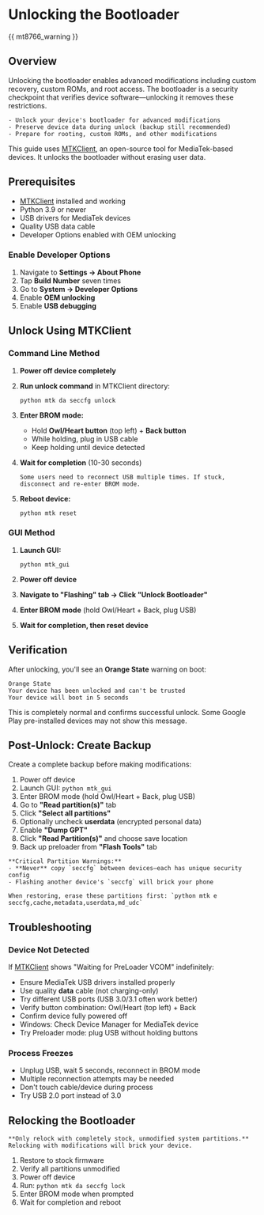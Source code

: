 # Unlocking the Bootloader

{{ mt8766_warning }}

## Overview

Unlocking the bootloader enables advanced modifications including custom recovery, custom ROMs, and root access. The bootloader is a security checkpoint that verifies device software—unlocking it removes these restrictions.

```{admonition} What you'll accomplish
- Unlock your device's bootloader for advanced modifications
- Preserve device data during unlock (backup still recommended)
- Prepare for rooting, custom ROMs, and other modifications
```


This guide uses [MTKClient](https://github.com/bkerler/mtkclient), an open-source tool for MediaTek-based devices. It unlocks the bootloader without erasing user data.

## Prerequisites

- [MTKClient](https://github.com/bkerler/mtkclient) installed and working
- Python 3.9 or newer
- USB drivers for MediaTek devices
- Quality USB data cable
- Developer Options enabled with OEM unlocking

### Enable Developer Options

1. Navigate to **Settings → About Phone**
2. Tap **Build Number** seven times
3. Go to **System → Developer Options**
4. Enable **OEM unlocking**
5. Enable **USB debugging**

## Unlock Using MTKClient

### Command Line Method

1. **Power off device completely**

2. **Run unlock command** in MTKClient directory:
   ```
   python mtk da seccfg unlock
   ```

3. **Enter BROM mode:**
   - Hold **Owl/Heart button** (top left) + **Back button**
   - While holding, plug in USB cable
   - Keep holding until device detected

4. **Wait for completion** (10-30 seconds)

   ```{note}
   Some users need to reconnect USB multiple times. If stuck, disconnect and re-enter BROM mode.
   ```

5. **Reboot device:**
   ```
   python mtk reset
   ```

### GUI Method

1. **Launch GUI:**
   ```
   python mtk_gui
   ```

2. **Power off device**

3. **Navigate to "Flashing" tab → Click "Unlock Bootloader"**

4. **Enter BROM mode** (hold Owl/Heart + Back, plug USB)

5. **Wait for completion, then reset device**

## Verification

After unlocking, you'll see an **Orange State** warning on boot:

```
Orange State
Your device has been unlocked and can't be trusted
Your device will boot in 5 seconds
```

This is completely normal and confirms successful unlock. Some Google Play pre-installed devices may not show this message.

## Post-Unlock: Create Backup

Create a complete backup before making modifications:

1. Power off device
2. Launch GUI: `python mtk_gui`
3. Enter BROM mode (hold Owl/Heart + Back, plug USB)
4. Go to **"Read partition(s)"** tab
5. Click **"Select all partitions"**
6. Optionally uncheck **userdata** (encrypted personal data)
7. Enable **"Dump GPT"**
8. Click **"Read Partition(s)"** and choose save location
9. Back up preloader from **"Flash Tools"** tab

```{warning}
**Critical Partition Warnings:**
- **Never** copy `seccfg` between devices—each has unique security config
- Flashing another device's `seccfg` will brick your phone

When restoring, erase these partitions first: `python mtk e seccfg,cache,metadata,userdata,md_udc`
```

## Troubleshooting

### Device Not Detected

If [MTKClient](https://github.com/bkerler/mtkclient) shows "Waiting for PreLoader VCOM" indefinitely:

- Ensure MediaTek USB drivers installed properly
- Use quality **data** cable (not charging-only)
- Try different USB ports (USB 3.0/3.1 often work better)
- Verify button combination: Owl/Heart (top left) + Back
- Confirm device fully powered off
- Windows: Check Device Manager for MediaTek device
- Try Preloader mode: plug USB without holding buttons

### Process Freezes

- Unplug USB, wait 5 seconds, reconnect in BROM mode
- Multiple reconnection attempts may be needed
- Don't touch cable/device during process
- Try USB 2.0 port instead of 3.0

## Relocking the Bootloader

```{danger}
**Only relock with completely stock, unmodified system partitions.**
Relocking with modifications will brick your device.
```

1. Restore to stock firmware
2. Verify all partitions unmodified
3. Power off device
4. Run: `python mtk da seccfg lock`
5. Enter BROM mode when prompted
6. Wait for completion and reboot
